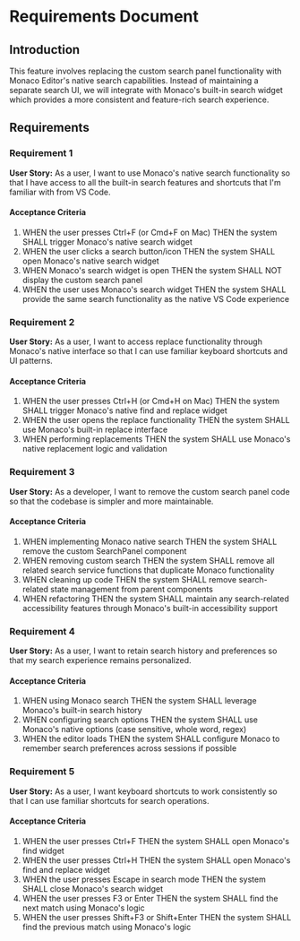 # Requirements Document

## Introduction

This feature involves replacing the custom search panel functionality with Monaco Editor's native search capabilities. Instead of maintaining a separate search UI, we will integrate with Monaco's built-in search widget which provides a more consistent and feature-rich search experience.

## Requirements

### Requirement 1

**User Story:** As a user, I want to use Monaco's native search functionality so that I have access to all the built-in search features and shortcuts that I'm familiar with from VS Code.

#### Acceptance Criteria

1. WHEN the user presses Ctrl+F (or Cmd+F on Mac) THEN the system SHALL trigger Monaco's native search widget
2. WHEN the user clicks a search button/icon THEN the system SHALL open Monaco's native search widget
3. WHEN Monaco's search widget is open THEN the system SHALL NOT display the custom search panel
4. WHEN the user uses Monaco's search widget THEN the system SHALL provide the same search functionality as the native VS Code experience

### Requirement 2

**User Story:** As a user, I want to access replace functionality through Monaco's native interface so that I can use familiar keyboard shortcuts and UI patterns.

#### Acceptance Criteria

1. WHEN the user presses Ctrl+H (or Cmd+H on Mac) THEN the system SHALL trigger Monaco's native find and replace widget
2. WHEN the user opens the replace functionality THEN the system SHALL use Monaco's built-in replace interface
3. WHEN performing replacements THEN the system SHALL use Monaco's native replacement logic and validation

### Requirement 3

**User Story:** As a developer, I want to remove the custom search panel code so that the codebase is simpler and more maintainable.

#### Acceptance Criteria

1. WHEN implementing Monaco native search THEN the system SHALL remove the custom SearchPanel component
2. WHEN removing custom search THEN the system SHALL remove all related search service functions that duplicate Monaco functionality
3. WHEN cleaning up code THEN the system SHALL remove search-related state management from parent components
4. WHEN refactoring THEN the system SHALL maintain any search-related accessibility features through Monaco's built-in accessibility support

### Requirement 4

**User Story:** As a user, I want to retain search history and preferences so that my search experience remains personalized.

#### Acceptance Criteria

1. WHEN using Monaco search THEN the system SHALL leverage Monaco's built-in search history
2. WHEN configuring search options THEN the system SHALL use Monaco's native options (case sensitive, whole word, regex)
3. WHEN the editor loads THEN the system SHALL configure Monaco to remember search preferences across sessions if possible

### Requirement 5

**User Story:** As a user, I want keyboard shortcuts to work consistently so that I can use familiar shortcuts for search operations.

#### Acceptance Criteria

1. WHEN the user presses Ctrl+F THEN the system SHALL open Monaco's find widget
2. WHEN the user presses Ctrl+H THEN the system SHALL open Monaco's find and replace widget
3. WHEN the user presses Escape in search mode THEN the system SHALL close Monaco's search widget
4. WHEN the user presses F3 or Enter THEN the system SHALL find the next match using Monaco's logic
5. WHEN the user presses Shift+F3 or Shift+Enter THEN the system SHALL find the previous match using Monaco's logic